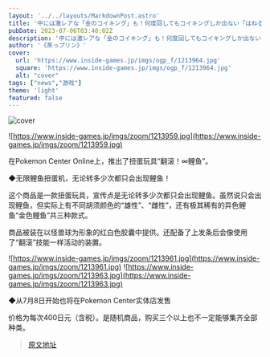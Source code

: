 ```yaml
---
layout: '../../layouts/MarkdownPost.astro'
title: '中には激レアな「金のコイキング」も！何度回してもコイキングしか出ない「はねる！∞コイキング」ガチャ登場'
pubDate: 2023-07-06T03:40:02Z
description: '中には激レアな「金のコイキング」も！何度回してもコイキングしか出ない「はねる！∞コイキング」ガチャ登場'
author: '《茶っプリン》'
cover:
  url: 'https://www.inside-games.jp/imgs/ogp_f/1213964.jpg'
  square: 'https://www.inside-games.jp/imgs/ogp_f/1213964.jpg'
  alt: "cover"
tags: ["news","游戏"]
theme: 'light'
featured: false
---
```


![cover](https://www.inside-games.jp/imgs/ogp_f/1213964.jpg)

![https://www.inside-games.jp/imgs/zoom/1213959.jpg](https://www.inside-games.jp/imgs/zoom/1213959.jpg)

在Pokemon Center Online上，推出了扭蛋玩具“翻滚！∞鲤鱼”。

◆无限鲤鱼扭蛋机，无论转多少次都只会出现鲤鱼！

这个商品是一款扭蛋玩具，宣传点是无论转多少次都只会出现鲤鱼。虽然说只会出现鲤鱼，但实际上有不同胡须颜色的“雄性”、“雌性”，还有极其稀有的异色鲤鱼“金色鲤鱼”共三种款式。

商品被装在以怪兽球为形象的红白色胶囊中提供。还配备了上发条后会像使用了“翻滚”技能一样活动的装置。

![https://www.inside-games.jp/imgs/zoom/1213961.jpg](https://www.inside-games.jp/imgs/zoom/1213961.jpg)
![https://www.inside-games.jp/imgs/zoom/1213963.jpg](https://www.inside-games.jp/imgs/zoom/1213963.jpg)

◆从7月8日开始也将在Pokemon Center实体店发售

价格为每次400日元（含税）。是随机商品，购买三个以上也不一定能够集齐全部种类。

>[原文地址](https://www.inside-games.jp/article/2023/07/06/147034.html)  